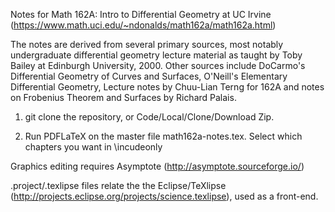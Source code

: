 Notes for Math 162A: Intro to Differential Geometry at UC Irvine (https://www.math.uci.edu/~ndonalds/math162a/math162a.html)

The notes are derived from several primary sources, most notably undergraduate differential geometry lecture material as taught by Toby Bailey at Edinburgh University, 2000. Other sources include DoCarmo's Differential Geometry of Curves and Surfaces, O'Neill's Elementary Differential Geometry, Lecture notes by Chuu-Lian Terng for 162A and notes on Frobenius Theorem and Surfaces by Richard Palais.

1. git clone the repository, or Code/Local/Clone/Download Zip.

2. Run PDFLaTeX on the master file math162a-notes.tex. Select which chapters you want in \incudeonly

Graphics editing requires Asymptote (http://asymptote.sourceforge.io/)

.project/.texlipse files relate the the Eclipse/TeXlipse (http://projects.eclipse.org/projects/science.texlipse), used as a front-end.






